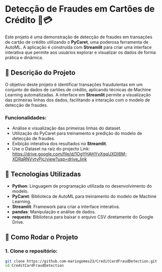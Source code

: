 # Detecção de Fraudes em Cartões de Crédito 🏦💳

Este projeto é uma demonstração de detecção de fraudes em transações de cartão de crédito utilizando o **PyCaret**, uma poderosa ferramenta de AutoML. A aplicação é construída com **Streamlit** para criar uma interface interativa que permite aos usuários explorar e visualizar os dados de forma prática e dinâmica.

## 📝 Descrição do Projeto

O objetivo deste projeto é identificar transações fraudulentas em um conjunto de dados de cartões de crédito, aplicando técnicas de Machine Learning automatizadas. A interface em **Streamlit** permite a visualização das primeiras linhas dos dados, facilitando a interação com o modelo de detecção de fraudes.

### Funcionalidades:

- Análise e visualização das primeiras linhas do dataset.
- Utilização do PyCaret para treinamento e predição do modelo de detecção de fraudes.
- Exibição interativa dos resultados no **Streamlit**.
- Use o Dataset na raiz do projecto Link: https://drive.google.com/file/d/1OgYHAHYvXgqlJXDI6M-XDRaRNVvtyPjc/view?usp=drive_link

## 🔧 Tecnologias Utilizadas

- **Python**: Linguagem de programação utilizada no desenvolvimento do modelo.
- **PyCaret**: Biblioteca de AutoML para treinamento do modelo de Machine Learning.
- **Streamlit**: Framework para criar a interface interativa.
- **pandas**: Manipulação e análise de dados.
- **requests**: Biblioteca para baixar o arquivo CSV diretamente do Google Drive.

## 🚀 Como Rodar o Projeto

### 1. Clone o repositório:

```bash
git clone https://github.com-mariogomes23/CreditCardFraudDetection.git
cd CreditCardFraudDetection




